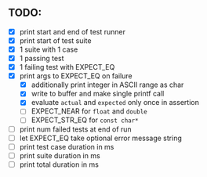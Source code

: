 ## TODO:

- [x] print start and end of test runner
- [x] print start of test suite
- [x] 1 suite with 1 case
- [x] 1 passing test
- [x] 1 failing test with EXPECT_EQ
- [x] print args to EXPECT_EQ on failure
  - [x] additionally print integer in ASCII range as char
  - [x] write to buffer and make single printf call
  - [x] evaluate `actual` and `expected` only once in assertion
  - [ ] EXPECT_NEAR for `float` and `double`
  - [ ] EXPECT_STR_EQ for `const char*`
- [ ] print num failed tests at end of run
- [ ] let EXPECT_EQ take optional error message string
- [ ] print test case duration in ms
- [ ] print suite duration in ms
- [ ] print total duration in ms
